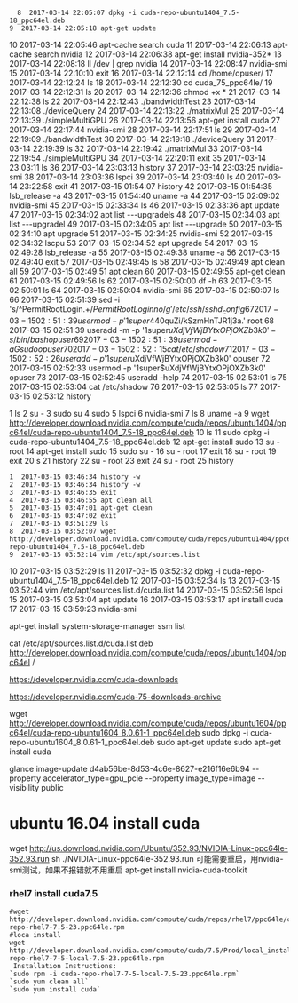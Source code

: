       8  2017-03-14 22:05:07 dpkg -i cuda-repo-ubuntu1404_7.5-18_ppc64el.deb 
    9  2017-03-14 22:05:18 apt-get update
   10  2017-03-14 22:05:46 apt-cache search cuda
   11  2017-03-14 22:06:13 apt-cache search nvidia
   12  2017-03-14 22:06:38 apt-get install nvidia-352*
   13  2017-03-14 22:08:18 ll /dev | grep nvidia
   14  2017-03-14 22:08:47 nvidia-smi
   15  2017-03-14 22:10:10 exit
   16  2017-03-14 22:12:14 cd /home/opuser/
   17  2017-03-14 22:12:24 ls
   18  2017-03-14 22:12:30 cd cuda_75_ppc64le/
   19  2017-03-14 22:12:31 ls
   20  2017-03-14 22:12:36 chmod +x *
   21  2017-03-14 22:12:38 ls
   22  2017-03-14 22:12:43 ./bandwidthTest 
   23  2017-03-14 22:13:08 ./deviceQuery 
   24  2017-03-14 22:13:22 ./matrixMul 
   25  2017-03-14 22:13:39 ./simpleMultiGPU 
   26  2017-03-14 22:13:56 apt-get install cuda
   27  2017-03-14 22:17:44 nvidia-smi
   28  2017-03-14 22:17:51 ls
   29  2017-03-14 22:19:09 ./bandwidthTest 
   30  2017-03-14 22:19:18 ./deviceQuery 
   31  2017-03-14 22:19:39 ls
   32  2017-03-14 22:19:42 ./matrixMul 
   33  2017-03-14 22:19:54 ./simpleMultiGPU 
   34  2017-03-14 22:20:11 exit
   35  2017-03-14 23:03:11 ls
   36  2017-03-14 23:03:13 history 
   37  2017-03-14 23:03:25 nvidia-smi 
   38  2017-03-14 23:03:36 lspci 
   39  2017-03-14 23:03:40 ls
   40  2017-03-14 23:22:58 exit
   41  2017-03-15 01:54:07 history 
   42  2017-03-15 01:54:35 lsb_release  -a
   43  2017-03-15 01:54:40 uname  -a
   44  2017-03-15 02:09:02 nvidia-smi 
   45  2017-03-15 02:33:34 ls
   46  2017-03-15 02:33:36 apt update
   47  2017-03-15 02:34:02 apt list ---upgradels
   48  2017-03-15 02:34:03 apt list ---upgradel
   49  2017-03-15 02:34:05 apt list ---upgrade
   50  2017-03-15 02:34:10 apt upgrade
   51  2017-03-15 02:34:25 nvidia-smi 
   52  2017-03-15 02:34:32 lscpu 
   53  2017-03-15 02:34:52 apt upgrade
   54  2017-03-15 02:49:28 lsb_release  -a
   55  2017-03-15 02:49:38 uname  -a
   56  2017-03-15 02:49:40 exit
   57  2017-03-15 02:49:45 ls
   58  2017-03-15 02:49:49 apt clean all
   59  2017-03-15 02:49:51 apt clean
   60  2017-03-15 02:49:55 apt-get clean
   61  2017-03-15 02:49:56 ls
   62  2017-03-15 02:50:00 df -h
   63  2017-03-15 02:50:01 ls
   64  2017-03-15 02:50:04 nvidia-smi 
   65  2017-03-15 02:50:07 ls
   66  2017-03-15 02:51:39 sed -i 's/^PermitRootLogin.\+$/PermitRootLogin no/g' /etc/ssh/sshd_config
   67  2017-03-15 02:51:39 usermod -p '$1$super$440quZi/kSzmHnTJR1j3a.' root
   68  2017-03-15 02:51:39 useradd -m -p '$1$super$uXdjVfWjBYtxOPjOXZb3k0' -s /bin/bash opuser
   69  2017-03-15 02:51:39 usermod -aG sudo opuser
   70  2017-03-15 02:52:15 cat /etc/shadow
   71  2017-03-15 02:52:26 useradd -p '$1$super$uXdjVfWjBYtxOPjOXZb3k0' opuser
   72  2017-03-15 02:52:33 usermod -p '$1$super$uXdjVfWjBYtxOPjOXZb3k0' opuser
   73  2017-03-15 02:52:45 useradd  -help
   74  2017-03-15 02:53:01 ls
   75  2017-03-15 02:53:04 cat /etc/shadow
   76  2017-03-15 02:53:05 ls
   77  2017-03-15 02:53:12 history 

   1  ls
    2  su -
    3  sudo su
    4  sudo
    5  lspci
    6  nvidia-smi
    7  ls
    8  uname -a
    9  wget http://developer.download.nvidia.com/compute/cuda/repos/ubuntu1404/ppc64el/cuda-repo-ubuntu1404_7.5-18_ppc64el.deb
   10  ls
   11  sudo dpkg -i cuda-repo-ubuntu1404_7.5-18_ppc64el.deb 
   12  apt-get install sudo
   13  su - root
   14  apt-get install sudo
   15  sudo su -
   16  su - root
   17  exit
   18  su - root
   19  exit
   20  s
   21  history 
   22  su - root
   23  exit
   24  su - root
   25  history 



    1  2017-03-15 03:46:34 history -w
    2  2017-03-15 03:46:34 history -w
    3  2017-03-15 03:46:35 exit
    4  2017-03-15 03:46:55 apt clean all
    5  2017-03-15 03:47:01 apt-get clean
    6  2017-03-15 03:47:02 exit
    7  2017-03-15 03:51:29 ls
    8  2017-03-15 03:52:07 wget http://developer.download.nvidia.com/compute/cuda/repos/ubuntu1404/ppc64el/cuda-repo-ubuntu1404_7.5-18_ppc64el.deb
    9  2017-03-15 03:52:14 vim /etc/apt/sources.list
   10  2017-03-15 03:52:29 ls
   11  2017-03-15 03:52:32 dpkg -i cuda-repo-ubuntu1404_7.5-18_ppc64el.deb 
   12  2017-03-15 03:52:34 ls
   13  2017-03-15 03:52:44 vim /etc/apt/sources.list.d/cuda.list 
   14  2017-03-15 03:52:56 lspci 
   15  2017-03-15 03:53:04 apt update
   16  2017-03-15 03:53:17 apt install cuda
   17  2017-03-15 03:59:23 nvidia-smi 

apt-get install system-storage-manager
ssm list

cat /etc/apt/sources.list.d/cuda.list 
deb http://developer.download.nvidia.com/compute/cuda/repos/ubuntu1404/ppc64el /


https://developer.nvidia.com/cuda-downloads

https://developer.nvidia.com/cuda-75-downloads-archive

wget http://developer.download.nvidia.com/compute/cuda/repos/ubuntu1604/ppc64el/cuda-repo-ubuntu1604_8.0.61-1_ppc64el.deb
sudo dpkg -i cuda-repo-ubuntu1604_8.0.61-1_ppc64el.deb
sudo apt-get update
sudo apt-get install cuda



glance image-update d4ab56be-8d53-4c6e-8627-e216f16e6b94 --property accelerator_type=gpu_pcie --property image_type=image --visibility public




# ubuntu 16.04 install cuda
wget http://us.download.nvidia.com/Ubuntu/352.93/NVIDIA-Linux-ppc64le-352.93.run
sh ./NVIDIA-Linux-ppc64le-352.93.run
可能需要重启，用nvidia-smi测试，如果不报错就不用重启
apt-get install nvidia-cuda-toolkit
                                     

### rhel7 install cuda7.5
```shell
#wget http://developer.download.nvidia.com/compute/cuda/repos/rhel7/ppc64le/cuda-repo-rhel7-7.5-23.ppc64le.rpm
#loca install 
wget http://developer.download.nvidia.com/compute/cuda/7.5/Prod/local_installers/cuda-repo-rhel7-7-5-local-7.5-23.ppc64le.rpm
 Installation Instructions:
`sudo rpm -i cuda-repo-rhel7-7-5-local-7.5-23.ppc64le.rpm`
`sudo yum clean all`
`sudo yum install cuda`

```





